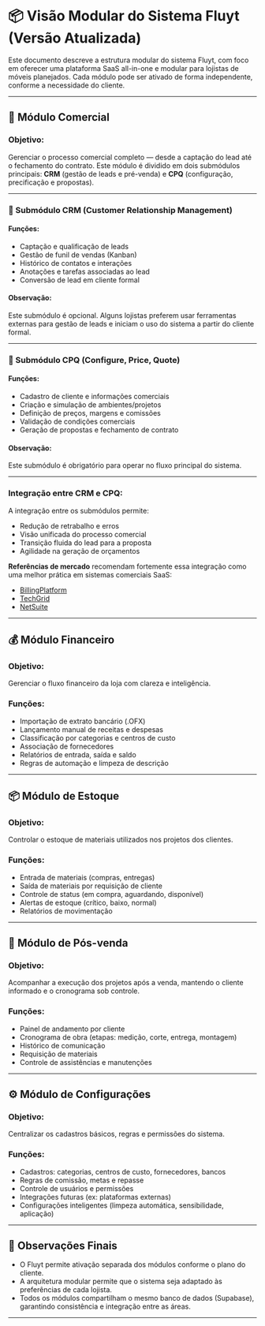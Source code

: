 # 📦 Visão Modular do Sistema Fluyt (Versão Atualizada)

Este documento descreve a estrutura modular do sistema Fluyt, com foco em oferecer uma plataforma SaaS all-in-one e modular para lojistas de móveis planejados. Cada módulo pode ser ativado de forma independente, conforme a necessidade do cliente.

---

## 🧲 Módulo Comercial

### Objetivo:

Gerenciar o processo comercial completo — desde a captação do lead até o fechamento do contrato. Este módulo é dividido em dois submódulos principais: **CRM** (gestão de leads e pré-venda) e **CPQ** (configuração, precificação e propostas).

---

### 🔹 Submódulo CRM (Customer Relationship Management)

#### Funções:

* Captação e qualificação de leads
* Gestão de funil de vendas (Kanban)
* Histórico de contatos e interações
* Anotações e tarefas associadas ao lead
* Conversão de lead em cliente formal

#### Observação:

Este submódulo é opcional. Alguns lojistas preferem usar ferramentas externas para gestão de leads e iniciam o uso do sistema a partir do cliente formal.

---

### 🔹 Submódulo CPQ (Configure, Price, Quote)

#### Funções:

* Cadastro de cliente e informações comerciais
* Criação e simulação de ambientes/projetos
* Definição de preços, margens e comissões
* Validação de condições comerciais
* Geração de propostas e fechamento de contrato

#### Observação:

Este submódulo é obrigatório para operar no fluxo principal do sistema.

---

### Integração entre CRM e CPQ:

A integração entre os submódulos permite:

* Redução de retrabalho e erros
* Visão unificada do processo comercial
* Transição fluida do lead para a proposta
* Agilidade na geração de orçamentos

**Referências de mercado** recomendam fortemente essa integração como uma melhor prática em sistemas comerciais SaaS:

* [BillingPlatform](https://billingplatform.com/blog/how-does-cpq-crm-integration-work)
* [TechGrid](https://techgrid.com/blog/15-cpq-process-best-practices-for-msps)
* [NetSuite](https://www.netsuite.com/portal/resource/articles/crm/cpq-best-practices.shtml)

---

## 💰 Módulo Financeiro

### Objetivo:

Gerenciar o fluxo financeiro da loja com clareza e inteligência.

### Funções:

* Importação de extrato bancário (.OFX)
* Lançamento manual de receitas e despesas
* Classificação por categorias e centros de custo
* Associação de fornecedores
* Relatórios de entrada, saída e saldo
* Regras de automação e limpeza de descrição

---

## 📦 Módulo de Estoque

### Objetivo:

Controlar o estoque de materiais utilizados nos projetos dos clientes.

### Funções:

* Entrada de materiais (compras, entregas)
* Saída de materiais por requisição de cliente
* Controle de status (em compra, aguardando, disponível)
* Alertas de estoque (crítico, baixo, normal)
* Relatórios de movimentação

---

## 🔧 Módulo de Pós-venda

### Objetivo:

Acompanhar a execução dos projetos após a venda, mantendo o cliente informado e o cronograma sob controle.

### Funções:

* Painel de andamento por cliente
* Cronograma de obra (etapas: medição, corte, entrega, montagem)
* Histórico de comunicação
* Requisição de materiais
* Controle de assistências e manutenções

---

## ⚙️ Módulo de Configurações

### Objetivo:

Centralizar os cadastros básicos, regras e permissões do sistema.

### Funções:

* Cadastros: categorias, centros de custo, fornecedores, bancos
* Regras de comissão, metas e repasse
* Controle de usuários e permissões
* Integrações futuras (ex: plataformas externas)
* Configurações inteligentes (limpeza automática, sensibilidade, aplicação)

---

## 📌 Observações Finais

* O Fluyt permite ativação separada dos módulos conforme o plano do cliente.
* A arquitetura modular permite que o sistema seja adaptado às preferências de cada lojista.
* Todos os módulos compartilham o mesmo banco de dados (Supabase), garantindo consistência e integração entre as áreas.

---
